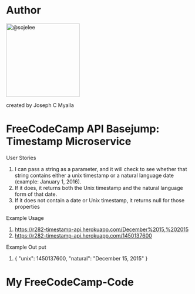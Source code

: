 # Author
<img src="https://avatars3.githubusercontent.com/u/5945067?s=40&amp;v=4" width="200" height="200" class="avatar" alt="@sojelee">

created by Joseph C Myalla

# FreeCodeCamp API Basejump: Timestamp Microservice

User Stories

1. I can pass a string as a parameter, and it will check to see whether that string contains either a unix timestamp or a natural language date (example: January 1, 2016).
1. If it does, it returns both the Unix timestamp and the natural language form of that date.
1. If it does not contain a date or Unix timestamp, it returns null for those properties

Example Usage

1.	https://r282-timestamp-api.herokuapp.com/December%2015,%202015
1.	https://r282-timestamp-api.herokuapp.com/1450137600

Example Out put

1.	{ "unix": 1450137600, "natural": "December 15, 2015" }


# My FreeCodeCamp-Code

